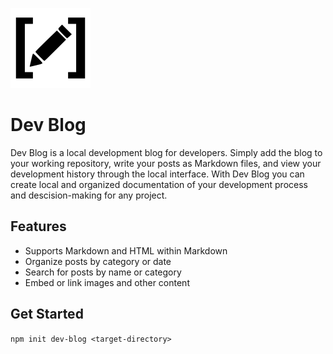 ![Dev Blog Icon](https://raw.githubusercontent.com/midpoint68/dev-blog/fd7ac0efea02ede685405b5e36d879e7b8ad9b3c/dist/static/icon.svg)

# Dev Blog

Dev Blog is a local development blog for developers. Simply add the blog to your working repository, write your posts as Markdown files, and view your development history through the local interface. With Dev Blog you can create local and organized documentation of your development process and descision-making for any project.

## Features

- Supports Markdown and HTML within Markdown
- Organize posts by category or date
- Search for posts by name or category
- Embed or link images and other content

## Get Started

`npm init dev-blog <target-directory>`
